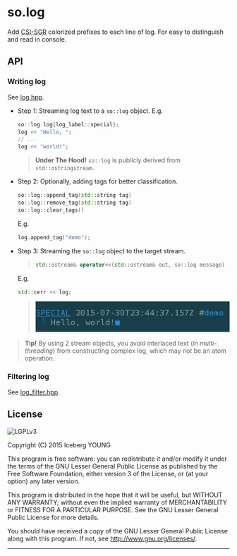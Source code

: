 so.log
======

Add [CSI-SGR] colorized prefixes to each line of log.
For easy to distinguish and read in console.


API
---

### Writing log

See [log.hpp](include/log.hpp).

- Step 1: Streaming log text to a `so::log` object. E.g.

  ```cpp
  so::log log{log_label::special};
  log << "Hello, ";
  // ...
  log << "world!";
  ```

  > **Under The Hood!**
  > `so::log` is publicly derived from `std::ostringstream`.

- Step 2: Optionally, adding tags for better classification.

  ```cpp
  so::log::append_tag(std::string tag)
  so::log::remove_tag(std::string tag)
  so::log::clear_tags()
  ```

  E.g.
  ```cpp
  log.append_tag("demo");
  ```

- Step 3: Streaming the `so::log` object to the target stream.

  > ```cpp
  > std::ostream& operator<<(std::ostream& out, so::log message)
  > ```

  E.g.
  ```cpp
  std::cerr << log;
  ```
  > ![Snapshot](snapshot.png)

> **Tip!**
> By using 2 stream objects, you avoid interlaced text (*in multi-threading*)
> from constructing complex log, which may not be an atom operation.

### Filtering log

See [log_filter.hpp](include/log_filter.hpp).


License
-------
![LGPLv3]

Copyright (C) 2015  Iceberg YOUNG

This program is free software: you can redistribute it and/or modify it
under the terms of the GNU Lesser General Public License as published by
the Free Software Foundation, either version 3 of the License, or
(at your option) any later version.

This program is distributed in the hope that it will be useful,
but WITHOUT ANY WARRANTY; without even the implied warranty of
MERCHANTABILITY or FITNESS FOR A PARTICULAR PURPOSE.  See the
GNU Lesser General Public License for more details.

You should have received a copy of the GNU Lesser General Public License
along with this program.  If not, see <http://www.gnu.org/licenses/>.


---

[CSI-SGR]: https://en.wikipedia.org/wiki/ANSI_escape_code#CSI_codes
"SGR (Select Graphic Rendition) Parameters"

[LGPLv3]: http://www.gnu.org/graphics/lgplv3-88x31.png
"GNU Lesser General Public License version 3"
